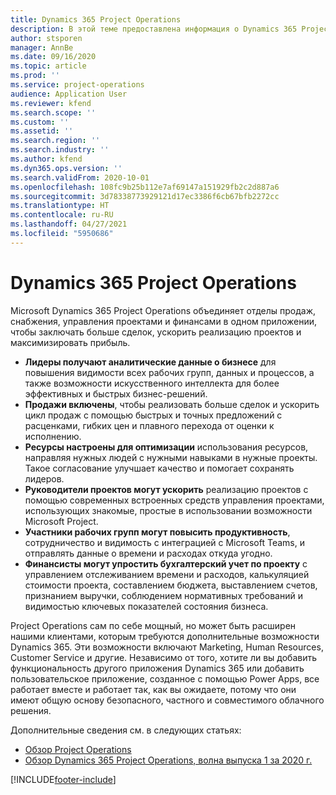 ```yaml
---
title: Dynamics 365 Project Operations
description: В этой теме предоставлена информация о Dynamics 365 Project Operations.
author: stsporen
manager: AnnBe
ms.date: 09/16/2020
ms.topic: article
ms.prod: ''
ms.service: project-operations
audience: Application User
ms.reviewer: kfend
ms.search.scope: ''
ms.custom: ''
ms.assetid: ''
ms.search.region: ''
ms.search.industry: ''
ms.author: kfend
ms.dyn365.ops.version: ''
ms.search.validFrom: 2020-10-01
ms.openlocfilehash: 108fc9b25b112e7af69147a151929fb2c2d887a6
ms.sourcegitcommit: 3d78338773929121d17ec3386f6cb67bfb2272cc
ms.translationtype: HT
ms.contentlocale: ru-RU
ms.lasthandoff: 04/27/2021
ms.locfileid: "5950686"
---
```

# <a name="dynamics-365-project-operations"></a>Dynamics 365 Project Operations

Microsoft Dynamics 365 Project Operations объединяет отделы продаж, снабжения, управления проектами и финансами в одном приложении, чтобы заключать больше сделок, ускорить реализацию проектов и максимизировать прибыль.

-   **Лидеры получают аналитические данные о бизнесе** для повышения видимости всех рабочих групп, данных и процессов, а также возможности искусственного интеллекта для более эффективных и быстрых бизнес-решений.
-   **Продажи включены**, чтобы реализовать больше сделок и ускорить цикл продаж с помощью быстрых и точных предложений с расценками, гибких цен и плавного перехода от оценки к исполнению.
-   **Ресурсы настроены для оптимизации** использования ресурсов, направляя нужных людей с нужными навыками в нужные проекты. Такое согласование улучшает качество и помогает сохранять лидеров.
-   **Руководители проектов могут ускорить** реализацию проектов с помощью современных встроенных средств управления проектами, использующих знакомые, простые в использовании возможности Microsoft Project.
-   **Участники рабочих групп могут повысить продуктивность**, сотрудничество и видимость с интеграцией с Microsoft Teams, и отправлять данные о времени и расходах откуда угодно.
-   **Финансисты могут упростить бухгалтерский учет по проекту** с управлением отслеживанием времени и расходов, калькуляцией стоимости проекта, составлением бюджета, выставлением счетов, признанием выручки, соблюдением нормативных требований и видимостью ключевых показателей состояния бизнеса.

Project Operations сам по себе мощный, но может быть расширен нашими клиентами, которым требуются дополнительные возможности Dynamics 365. Эти возможности включают Marketing, Human Resources, Customer Service и другие. Независимо от того, хотите ли вы добавить функциональность другого приложения Dynamics 365 или добавить пользовательское приложение, созданное с помощью Power Apps, все работает вместе и работает так, как вы ожидаете, потому что они имеют общую основу безопасного, частного и совместимого облачного решения.

Дополнительные сведения см. в следующих статьях:

- [Обзор Project Operations](https://dynamics.microsoft.com/en-us/project-operations/overview/)
- [Обзор Dynamics 365 Project Operations, волна выпуска 1 за 2020 г.](/dynamics365-release-plan/2020wave1/dynamics365-project-operations/)



[!INCLUDE[footer-include](includes/footer-banner.md)]
